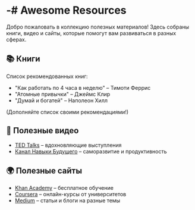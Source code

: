 # -# Awesome Resources

Добро пожаловать в коллекцию полезных материалов! Здесь собраны книги, видео и сайты, которые помогут вам развиваться в разных сферах.

## 📚 Книги
Список рекомендованных книг:
- "Как работать по 4 часа в неделю" – Тимоти Феррис
- "Атомные привычки" – Джеймс Клир
- "Думай и богатей" – Наполеон Хилл

(Дополняйте список своими рекомендациями!)

## 🎥 Полезные видео
- [TED Talks](https://www.ted.com/talks) – вдохновляющие выступления
- [Канал Навыки Будущего](https://www.youtube.com/c/НавыкиБудущего) – саморазвитие и продуктивность

## 🌍 Полезные сайты
- [Khan Academy](https://www.khanacademy.org/) – бесплатное обучение
- [Coursera](https://www.coursera.org/) – онлайн-курсы от университетов
- [Medium](https://medium.com/) – статьи и блоги на разные темы
